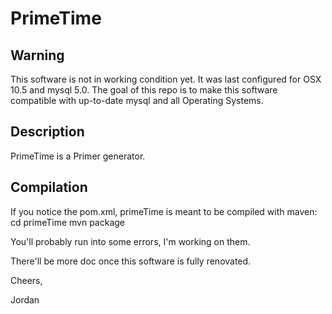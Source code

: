 PrimeTime
=========

## Warning 
This software is not in working condition yet. It was last configured for OSX 10.5 and mysql 5.0. The goal of this repo is to make this software compatible with up-to-date mysql and all Operating Systems.

## Description
PrimeTime is a Primer generator.

## Compilation
If you notice the pom.xml, primeTime is meant to be compiled with maven:
    cd primeTime
    mvn package

You'll probably run into some errors, I'm working on them.

There'll be more doc once this software is fully renovated.

Cheers,

Jordan
